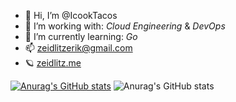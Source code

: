 - 👋 Hi, I’m @IcookTacos
- 👀 I’m working with: *Cloud Engineering* & *DevOps* 
- 🌱 I’m currently learning: *Go* 
- 📫 zeidlitzerik@gmail.com
- 🪐 [zeidlitz.me](http://zeidlitz.me/)

<!---
IcookTacos/IcookTacos is a ✨ special ✨ repository because its `README.md` (this file) appears on your GitHub profile.
You can click the Preview link to take a look at your changes.
--->


[![Anurag's GitHub stats](https://github-readme-stats.vercel.app/api?username=IcookTacos)](https://github.com/anuraghazra/github-readme-stats)
![Anurag's GitHub stats](https://github-readme-stats.vercel.app/api?username=IcookTacos&show_icons=true)
